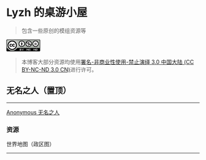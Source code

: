 
# Lyzh 的桌游小屋

> 包含一些原创的模组资源等

![知识共享许可协议](./LICENSE.png)

> 本博客大部分资源均使用[署名-非商业性使用-禁止演绎 3.0 中国大陆 (CC BY-NC-ND 3.0 CN)](http://creativecommons.org/licenses/by-nc-nd/3.0/cn/)进行许可。

## 无名之人（置顶）

---

[Anonymous 无名之人](./Anonymous/Anonymous.md)

### 资源

世界地图（政区图）

---
